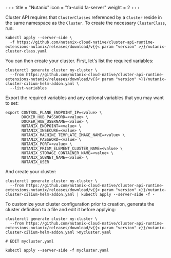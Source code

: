 +++
title = "Nutanix"
icon = "fa-solid fa-server"
weight = 2
+++


Cluster API requires that `ClusterClasses` referenced by a `Cluster` reside in the same namespace as the `Cluster`. To
create the necessary `ClusterClass`, run:

```shell
kubectl apply --server-side \
  -f https://github.com/nutanix-cloud-native/cluster-api-runtime-extensions-nutanix/releases/download/v{{< param "version" >}}/nutanix-cluster-class.yaml
```

You can then create your cluster. First, let's list the required variables:

```shell
clusterctl generate cluster my-cluster \
  --from https://github.com/nutanix-cloud-native/cluster-api-runtime-extensions-nutanix/releases/download/v{{< param "version" >}}/nutanix-cluster-cilium-helm-addon.yaml \
  --list-variables
```

Export the required variables and any optional variables that you may want to set:

```shell
export CONTROL_PLANE_ENDPOINT_IP=<value> \
       DOCKER_HUB_PASSWORD=<value> \
       DOCKER_HUB_USERNAME=<value> \
       NUTANIX_ENDPOINT=<value> \
       NUTANIX_INSECURE=<value> \
       NUTANIX_MACHINE_TEMPLATE_IMAGE_NAME=<value> \
       NUTANIX_PASSWORD=<value> \
       NUTANIX_PORT=<value> \
       NUTANIX_PRISM_ELEMENT_CLUSTER_NAME=<value> \
       NUTANIX_STORAGE_CONTAINER_NAME=<value> \
       NUTANIX_SUBNET_NAME=<value> \
       NUTANIX_USER
```

And create your cluster:

```shell
clusterctl generate cluster my-cluster \
  --from https://github.com/nutanix-cloud-native/cluster-api-runtime-extensions-nutanix/releases/download/v{{< param "version" >}}/nutanix-cluster-cilium-helm-addon.yaml | kubectl apply --server-side -f -
```

To customize your cluster configuration prior to creation, generate the cluster definition to a file and edit it before applying:

```shell
clusterctl generate cluster my-cluster \
  --from https://github.com/nutanix-cloud-native/cluster-api-runtime-extensions-nutanix/releases/download/v{{< param "version" >}}/nutanix-cluster-cilium-helm-addon.yaml >mycluster.yaml

# EDIT mycluster.yaml

kubectl apply --server-side -f mycluster.yaml
```
